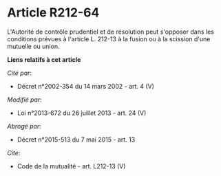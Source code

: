 # Article R212-64

L'Autorité de contrôle prudentiel et de résolution peut s'opposer dans les conditions prévues à l'article L. 212-13 à la
fusion ou à la scission d'une mutuelle ou union.

**Liens relatifs à cet article**

_Cité par_:

  - Décret n°2002-354 du 14 mars 2002 - art. 4 (V)

_Modifié par_:

  - Loi n°2013-672 du 26 juillet 2013 - art. 24 (V)

_Abrogé par_:

  - Décret n°2015-513 du 7 mai 2015 - art. 13

_Cite_:

  - Code de la mutualité - art. L212-13 (V)
